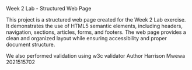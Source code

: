 Week 2 Lab - Structured Web Page

This project is a structured web page created for the Week 2 Lab exercise. It demonstrates the use of HTML5 semantic elements, including headers, navigation, sections, articles, forms, and footers. The web page provides a clean and organized layout while ensuring accessibility and proper document structure.

We also performed validation using w3c validator 
Author
Harrison Mwewa
2021515702
